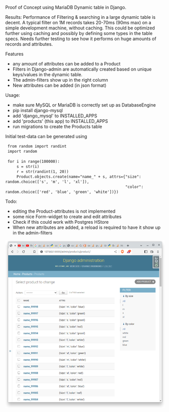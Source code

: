 

Proof of Concept using MariaDB Dynamic table in Django.

Results:
Performance of Filtering & searching in a large dynamic table is decent.
A typical filter on 1M records takes 20-70ms (90ms max) on a simple development machine, without caching.
This could be optimized further using caching and possibly by defining some types in the table specs.
Needs further testing to see how it performs on huge amounts of records and attributes.

Features
- any amount of attributes can be added to a Product
- Filters in Django-admin are automatically created based on unique keys/values in the dynamic table.
- The admin-filters show up in the right column
- New attributes can be added (in json format)


Usage:
- make sure MySQL or MariaDB is correctly set up as DatabaseEngine
- pip install django-mysql
- add 'django_mysql' to INSTALLED_APPS
- add 'products' (this app) to INSTALLED_APPS
- run migrations to create the Products table


Initial test-data can be generated using

     from random import randint
     import random
    
     for i in range(100000):
         s = str(i)
         r = str(randint(1, 20))
         Product.objects.create(name="name_" + s, attrs={"size": random.choice(['s', 'm', 'l', 'xl']),
                                                         "color": random.choice(['red', 'blue', 'green', 'white'])})


Todo:
- editing the Product-attributes is not implemented
- some nice Form-widget to create and edit attributes
- Check if this could work with Postgres HStore 
- When new attributes are added, a reload is required to have it show up in the admin-filters


![](img/djangoadmin.png)